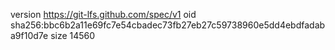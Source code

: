 version https://git-lfs.github.com/spec/v1
oid sha256:bbc6b2a11e69fc7e54cbadec73fb27eb27c59738960e5dd4ebdfadaba9f10d7e
size 14560
